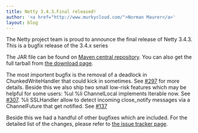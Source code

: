 ```yaml
---
title: Netty 3.4.3.Final released!
author: '<a href="http://www.murkycloud.com/">Norman Maurer</a>'
layout: blog
---
```


The Netty project team is proud to announce the final release of Netty 3.4.3. This is a bugfix release of the 3.4.x series


The JAR file can be found on [Maven central repository](http://search.maven.org/#artifactdetails|io.netty|netty|3.4.3.Final|bundle). You can also get the full tarball from [the download page](/downloads/).

The most importent bugfix is the removal of a deadlock in ChunkedWriteHandler that could kick in sometimes. See [#297](https://github.com/netty/netty/issues/297) for more details.
Beside this we also ship two small low-risk features which may be helpful for some users:
%ul
  %li ChannelLocal implements Iterable now. See [#307](https://github.com/netty/netty/issues/307).
  %li SSLHandler allow to detect incoming close_notify messages via a ChannelFuture that get notified. See [#137](https://github.com/netty/netty/issues/137)

Beside this we had a handful of other bugfixes which are included.
For the detailed list of the changes, please refer to [the issue tracker page](https://github.com/netty/netty/issues?sort=created&direction=desc&state=closed&page=1&milestone=13).
